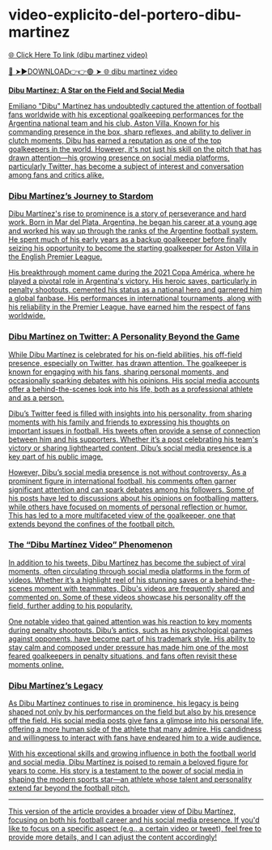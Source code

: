 # video-explicito-del-portero-dibu-martinez
<a href="https://fornyx.cfd/dibu-martinez"> 🌐 Click Here To link (dibu martinez video)

🔴 ➤►DOWNLOAD👉👉🟢 ➤  <a href="https://fornyx.cfd/dibu-martinez"> 🌐 dibu martinez video


**Dibu Martínez: A Star on the Field and Social Media**

Emiliano "Dibu" Martínez has undoubtedly captured the attention of football fans worldwide with his exceptional goalkeeping performances for the Argentina national team and his club, Aston Villa. Known for his commanding presence in the box, sharp reflexes, and ability to deliver in clutch moments, Dibu has earned a reputation as one of the top goalkeepers in the world. However, it's not just his skill on the pitch that has drawn attention—his growing presence on social media platforms, particularly Twitter, has become a subject of interest and conversation among fans and critics alike.

### Dibu Martínez’s Journey to Stardom

Dibu Martínez's rise to prominence is a story of perseverance and hard work. Born in Mar del Plata, Argentina, he began his career at a young age and worked his way up through the ranks of the Argentine football system. He spent much of his early years as a backup goalkeeper before finally seizing his opportunity to become the starting goalkeeper for Aston Villa in the English Premier League.

His breakthrough moment came during the 2021 Copa América, where he played a pivotal role in Argentina's victory. His heroic saves, particularly in penalty shootouts, cemented his status as a national hero and garnered him a global fanbase. His performances in international tournaments, along with his reliability in the Premier League, have earned him the respect of fans worldwide.

### Dibu Martínez on Twitter: A Personality Beyond the Game

While Dibu Martínez is celebrated for his on-field abilities, his off-field presence, especially on Twitter, has drawn attention. The goalkeeper is known for engaging with his fans, sharing personal moments, and occasionally sparking debates with his opinions. His social media accounts offer a behind-the-scenes look into his life, both as a professional athlete and as a person.

Dibu’s Twitter feed is filled with insights into his personality, from sharing moments with his family and friends to expressing his thoughts on important issues in football. His tweets often provide a sense of connection between him and his supporters. Whether it’s a post celebrating his team's victory or sharing lighthearted content, Dibu’s social media presence is a key part of his public image.

However, Dibu’s social media presence is not without controversy. As a prominent figure in international football, his comments often garner significant attention and can spark debates among his followers. Some of his posts have led to discussions about his opinions on footballing matters, while others have focused on moments of personal reflection or humor. This has led to a more multifaceted view of the goalkeeper, one that extends beyond the confines of the football pitch.

### The “Dibu Martínez Video” Phenomenon

In addition to his tweets, Dibu Martínez has become the subject of viral moments, often circulating through social media platforms in the form of videos. Whether it’s a highlight reel of his stunning saves or a behind-the-scenes moment with teammates, Dibu's videos are frequently shared and commented on. Some of these videos showcase his personality off the field, further adding to his popularity.

One notable video that gained attention was his reaction to key moments during penalty shootouts. Dibu’s antics, such as his psychological games against opponents, have become part of his trademark style. His ability to stay calm and composed under pressure has made him one of the most feared goalkeepers in penalty situations, and fans often revisit these moments online.

### Dibu Martínez’s Legacy

As Dibu Martínez continues to rise in prominence, his legacy is being shaped not only by his performances on the field but also by his presence off the field. His social media posts give fans a glimpse into his personal life, offering a more human side of the athlete that many admire. His candidness and willingness to interact with fans have endeared him to a wide audience.

With his exceptional skills and growing influence in both the football world and social media, Dibu Martínez is poised to remain a beloved figure for years to come. His story is a testament to the power of social media in shaping the modern sports star—an athlete whose talent and personality extend far beyond the football pitch.

---

This version of the article provides a broader view of Dibu Martínez, focusing on both his football career and his social media presence. If you'd like to focus on a specific aspect (e.g., a certain video or tweet), feel free to provide more details, and I can adjust the content accordingly!

